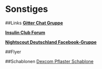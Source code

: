# Sonstiges
##Links
**[Gitter Chat Gruppe](https://gitter.im/LadyViktoria/germanLOOP)**

**[Insulin Club Forum](http://www.insulinclub.de/)**

**[Nightscout Deutschland Facebook-Gruppe](https://www.facebook.com/groups/nightscoutDE/)**


##Flyer


##Schablonen
[Dexcom Pflaster Schablone](https://raw.githubusercontent.com/LadyViktoria/nightscout_handbuch/master/images/sonstiges/Pflasterschablone2.jpg)
